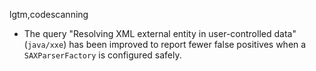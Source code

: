 lgtm,codescanning
* The query "Resolving XML external entity in user-controlled data" (`java/xxe`) has been improved to report fewer false positives when a `SAXParserFactory` is configured safely.


